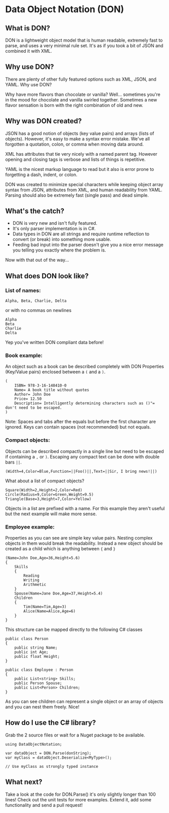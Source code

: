 # Data Object Notation (DON)
## What is DON?
DON is a lightweight object model that is human readable, extremely fast to parse, and uses a very minimal rule set. It's as if you took a bit of JSON and combined it with XML.

## Why use DON?
There are plenty of other fully featured options such as XML, JSON, and YAML. Why use DON?

Why have more flavors than chocolate or vanilla? Well... sometimes you're in the mood for chocolate and vanilla swirled together. Sometimes a new flavor sensation is born with the right combination of old and new.

## Why was DON created?
JSON has a good notion of objects (key value pairs) and arrays (lists of objects). However, it's easy to make a syntax error mistake. We've all forgotten a quotation, colon, or comma when moving data around.

XML has attributes that tie very nicely with a named parent tag. However opening and closing tags is verbose and lists of things is repetitive.

YAML is the nicest markup language to read but it also is error prone to forgetting a dash, indent, or colon.

DON was created to minimize special characters while keeping object array syntax from JSON, attributes from XML, and human readability from YAML. Parsing should also be extremely fast (single pass) and dead simple.

## What's the catch?
* DON is very new and isn't fully featured.
* It's only parser implementation is in C#.
* Data types in DON are all strings and require runtime reflection to convert (or break) into something more usable.
* Feeding bad input into the parser doesn't give you a nice error message you telling you exactly where the problem is.

Now with that out of the way...

## What does DON look like?
### List of names:

    Alpha, Beta, Charlie, Delta
or with no commas on newlines

    Alpha
    Beta
    Charlie
    Delta
Yep you've written DON compliant data before!

### Book example:
An object such as a book can be described completely with DON Properties (Key/Value pairs) enclosed between a `(` and a `)`.

    (
        ISBN= 978-3-16-148410-0
        Name= A book title without quotes
        Author= John Doe
        Price= 12.50
        Description= Intelligently determining characters such as ()"= don't need to be escaped.
    )
Note: Spaces and tabs after the equals but before the first character are ignored. Keys can contain spaces (not recommended) but not equals.

### Compact objects:
Objects can be described compactly in a single line but need to be escaped if containing a `,` or `)`. Escaping any compact text can be done with double bars `||`.

    (Width=4,Color=Blue,Function=||Foo()||,Text=||Sir, I bring news!||)
What about a list of compact objects?

    Square(Width=2,Height=2,Color=Red)
    Circle(Radius=9,Color=Green,Weight=9.5)
    Triangle(Base=3,Height=7,Color=Yellow)

Objects in a list are prefixed with a name. For this example they aren't useful but the next example will make more sense.

### Employee example:
Properties as you can see are simple key value pairs. Nesting complex objects in them would break the readability. Instead a new object should be created as a child which is anything between `{` and `}`

    (Name=John Doe,Age=36,Height=5.6)
    {
        Skills
        {
            Reading
            Writing
            Arithmetic
        }
        Spouse(Name=Jane Doe,Age=37,Height=5.4)
        Children
        {
            Tim(Name=Tim,Age=3)
            Alice(Name=Alice,Age=6)
        }
    }

This structure can be mapped directly to the following C# classes

    public class Person
    {
        public string Name;
        public int Age;
        public float Height;
    }

    public class Employee : Person
    {
        public List<string> Skills;
        public Person Spouse;
        public List<Person> Children;
    }

As you can see children can represent a single object or an array of objects and you can nest them freely. Nice!

## How do I use the C# library?
Grab the 2 source files or wait for a Nuget package to be available.

    using DataObjectNotation;
    
    var dataObject = DON.Parse(donString);
    var myClass = dataObject.Deserialize<MyType>();

    // Use myClass as strongly typed instance

## What next?
Take a look at the code for DON.Parse() it's only slightly longer than 100 lines! Check out the unit tests for more examples. Extend it, add some functionality and send a pull request!